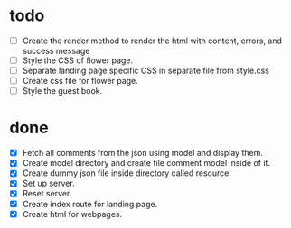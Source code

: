 # todo

- [ ] Create the render method to render the html with content, errors, and success message
- [ ] Style the CSS of flower page.
- [ ] Separate landing page specific CSS in separate file from style.css
- [ ] Create css file for flower page.
- [ ] Style the guest book.

# done

- [x] Fetch all comments from the json using model and display them.
- [x] Create model directory and create file comment model inside of it.
- [x] Create dummy json file inside directory called resource.
- [x] Set up server.
- [x] Reset server.
- [x] Create index route for landing page.
- [x] Create html for webpages.
